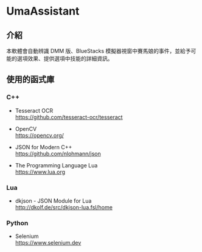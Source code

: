 # UmaAssistant

## 介紹
本軟體會自動辨識 DMM 版、BlueStacks 模擬器視窗中賽馬娘的事件，並給予可能的選項效果、提供選項中技能的詳細資訊。
 
## 使用的函式庫

### C++
- Tesseract OCR  
https://github.com/tesseract-ocr/tesseract

- OpenCV  
https://opencv.org/

- JSON for Modern C++  
https://github.com/nlohmann/json

- The Programming Language Lua  
https://www.lua.org

### Lua
- dkjson - JSON Module for Lua  
http://dkolf.de/src/dkjson-lua.fsl/home

### Python
- Selenium  
https://www.selenium.dev
